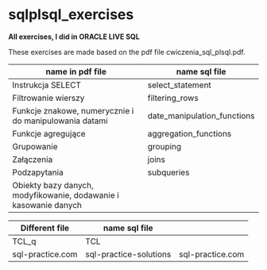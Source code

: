 # sqlplsql_exercises
**All exercises, I did in ORACLE LIVE SQL**

These exercises are made based on the pdf file cwiczenia_sql_plsql.pdf.

| name in pdf file       |  name sql file    |
|---------------------   |-------------------|
| Instrukcja SELECT      | select_statement  |
| Filtrowanie wierszy    | filtering_rows    |
| Funkcje znakowe, numerycznie i do manipulowania datami    | date_manipulation_functions |
| Funkcje agregujące     | aggregation_functions |
| Grupowanie    | grouping |
| Załączenia     | joins |
| Podzapytania   | subqueries |
| Obiekty bazy danych, modyfikowanie, dodawanie i kasowanie danych   | |



| Different file         |  name sql file    |             |
|---------------------   |-------------------|-------------|
| TCL_q                  |  TCL              | |
| sql-practice.com   | sql-practice-solutions | sql-practice.com|



